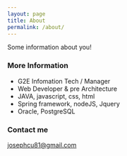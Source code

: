 ```yaml
---
layout: page
title: About
permalink: /about/
---
```


Some information about you!

### More Information


*   G2E Infomation Tech / Manager
*   Web Developer & pre Architecture
*	JAVA, javascript, css, html
*	Spring framework, nodeJS, Jquery
*	Oracle, PostgreSQL 

### Contact me

[josephcu81@gmail.com](mailto:josephcu81@gmail.com)